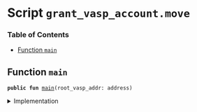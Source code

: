 
<a name="SCRIPT"></a>

# Script `grant_vasp_account.move`

### Table of Contents

-  [Function `main`](#SCRIPT_main)



<a name="SCRIPT_main"></a>

## Function `main`



<pre><code><b>public</b> <b>fun</b> <a href="#SCRIPT_main">main</a>(root_vasp_addr: address)
</code></pre>



<details>
<summary>Implementation</summary>


<pre><code><b>fun</b> <a href="#SCRIPT_main">main</a>(root_vasp_addr: address) {
    <a href="../../modules/doc/association.md#0x0_Association_apply_for_privilege">Association::apply_for_privilege</a>&lt;<a href="../../modules/doc/vasp.md#0x0_VASP_CreationPrivilege">VASP::CreationPrivilege</a>&gt;();
    <a href="../../modules/doc/association.md#0x0_Association_grant_privilege">Association::grant_privilege</a>&lt;<a href="../../modules/doc/vasp.md#0x0_VASP_CreationPrivilege">VASP::CreationPrivilege</a>&gt;(Transaction::sender());
    <a href="../../modules/doc/vasp.md#0x0_VASP_grant_vasp">VASP::grant_vasp</a>(root_vasp_addr);
}
</code></pre>



</details>
